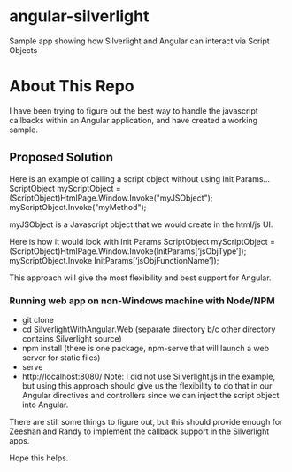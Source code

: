 # angular-silverlight
Sample app showing how Silverlight and Angular can interact via Script Objects

About This Repo
=================
I have been trying to figure out the best way to handle the javascript callbacks within an Angular application, and have created a working sample.  

Proposed Solution
-----------
Here is an example of calling a script object without using Init Params…
ScriptObject myScriptObject = (ScriptObject)HtmlPage.Window.Invoke("myJSObject");
myScriptObject.Invoke("myMethod");
 
myJSObject is a Javascript object that we would create in the html/js UI.
 
Here is how it would look with Init Params
ScriptObject myScriptObject = (ScriptObject)HtmlPage.Window.Invoke(InitParams[‘jsObjType’]);
myScriptObject.Invoke InitParams[‘jsObjFunctionName’]);
 
This approach will give the most flexibility and best support for Angular.

### Running web app on non-Windows machine with Node/NPM
* git clone
* cd SilverlightWithAngular.Web  (separate directory b/c other directory contains Silverlight source)
* npm install   (there is one package, npm-serve that will launch a web server for static files)
* serve
* http://localhost:8080/
Note: I did not use Silverlight.js in the example, but using this approach should give us the flexibility to do that in our Angular directives and controllers since we can inject the script object into Angular.
 
There are still some things to figure out, but this should provide enough for Zeeshan and Randy to implement the callback support in the Silverlight apps.
 
Hope this helps.
